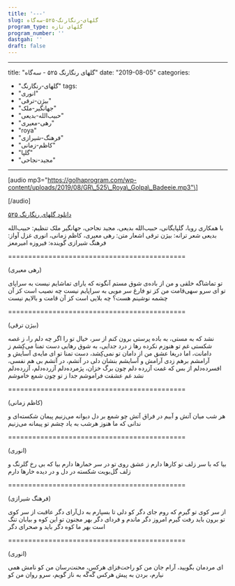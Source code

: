 ```yaml
---
title: '---'
slug: گلهای-رنگارنگ-۵۲۵-سه‌گاه
program_type: گلهای تازه
program_number: ''
dastgah: ''
draft: false
---
```


---
title: "گلهای رنگارنگ ۵۲۵ - سه‌گاه"
date: "2019-08-05"
categories: 
  - "گلهای-رنگارنگ"
tags: 
  - "انوری"
  - "بیژن-ترقی"
  - "جهانگیر-ملک"
  - "حبیب‌الله-بدیعی"
  - "رهی-معیری"
  - "roya"
  - "فرهنگ-شیرازی"
  - "کاظم-زمانی"
  - "گلپا"
  - "مجید-نجاحی"
---

\[audio mp3="https://golhaprogram.com/wp-content/uploads/2019/08/GR\_525\_Roya\_Golpa\_Badeeie.mp3"\]

\[/audio\]

[دانلود گلهای رنگارنگ ۵۲۵](https://golhaprogram.com/wp-content/uploads/2019/08/GR_525_Roya_Golpa_Badeeie.mp3)

با همکاری رویا، گلپایگانی، حبیب‌الله بدیعی، مجید نجاحی، جهانگیر ملک تنظیم: حبیب‌الله بدیعی شعر ترانه: بیژن ترقی اشعار متن: رهی معیری، کاظم زمانی، انوری غزل آواز: فرهنگ شیرازی گوینده: فیروزه امیرمعز

\============================================

(رهی معیری)

تو تماشاگه خلقی و من از باده‌ی شوق مستم آنگونه که یارای تماشایم نیست به سراپای تو ای سرو سهی‌قامت من کز تو فارغ سر مویی به سراپایم نیست چه نصیب است کز آن چشمه نوشینم هست؟ چه بلایی است کز آن قامت و بالایم نیست

\============================================

(بیژن ترقی)

نشد که به مستی، به باده پرستی برون كنم از سر، خیال تو را اگر چه دلم را، ز غصه شکستی غم تو هنوزم نکرده رها ز درد جدایی، به شوق رهایی دست تمنا می‌کِشم ز دامانت، اما دریغا عشق من از دامان تو نمی‌کِشد، دست تمنا تو ای مایه‌ی آسایش و آرامشم برهم زدی آرامش و آسایشم بنشان دلی در آتشم، در آتشم بی هم نفسی، افسرده‌دلم از بس كه غمت آزرده دلم چون برگ خزان، پژمرده‌دلم آزرده‌دلم، آزرده‌دلم نشد غم عشقت فراموشم جدا ز تو چون شمع خاموشم

\============================================

(کاظم زمانی)

هر شب میان آتش و آبیم در فراق آتش چو شمع بر دل دیوانه می‌زنیم پیمان شکسته‌ای و ندانی که ما هنوز هرشب به یاد چشم تو پیمانه می‌زنیم

\============================================

(انوری)

بیا که با سر زلف تو کارها دارم ز عشق روی تو در سر خمارها دارم بیا که بی رخ گلرنگ و زلف گل‌بویت شکسته در دل و در دیده خارها دارم

\============================================

(فرهنگ شیرازی)

از سر کوی تو گیرم که روم جای دگر کو دلی تا بسپارم به دل‌آرای دگر عاقبت از سر کوی تو برون باید رفت گیرم امروز دگر ماندم و فردای دگر بهر مجنون تو این کوه و بیابان تنگ است بهر ما کوه دگر باید و صحرای دگر

\============================================

(انوری)

ای مردمان بگویید، آرام جان من کو راحت‌فزای هرکس، محنت‌رسان من کو نامش همی نیارم، بردن به پیش هرکس گَه‌گَه به ناز گویم، سرو روان من کو
